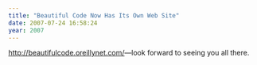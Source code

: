 ```yaml
---
title: "Beautiful Code Now Has Its Own Web Site"
date: 2007-07-24 16:58:24
year: 2007
---
```

<a href="http://beautifulcode.oreillynet.com/">http://beautifulcode.oreillynet.com/</a>—look forward to seeing you all there.

